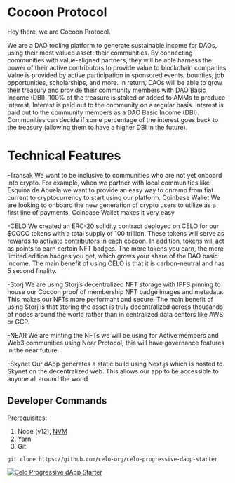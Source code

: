 # Cocoon Protocol

Hey there, we are Cocoon Protocol.

We are a DAO tooling platform to generate sustainable income for DAOs, using their most valued asset: their communities. By connecting communities with value-aligned partners, they will be able harness the power of their active contributors to provide value to blockchain companies. Value is provided by active participation in sponsored events, bounties, job opportunities, scholarships, and more. In return, DAOs will be able to grow their treasury and provide their community members with DAO Basic Income (DBI). 100% of the treasure is staked or added to AMMs to produce interest. Interest is paid out to the community on a regular basis. Interest is paid out to the community members as a DAO Basic Income (DBI). Communities can decide if some percentage of the interest goes back to the treasury (allowing them to have a higher DBI in the future).
 

# Technical Features

-Transak
We want to be inclusive to communities who are not yet onboard into crypto. For example, when we partner with local communities like Esquina de Abuela we want to provide an easy way to onramp from fiat current to cryptocurrency to start using our platform. 
Coinbase Wallet
We are looking to onboard the new generation of crypto users to utilize as a first line of payments, Coinbase Wallet makes it very easy

-CELO
We created an ERC-20 solidity contract deployed on CELO for our $COCO tokens with a total supply of 100 trillion. These tokens will serve as rewards to activate contributors in each cocoon. In addition, tokens will act as points to earn certain NFT badges. The more tokens you earn, the more limited edition badges you get, which grows your share of the DAO basic income. The main benefit of using CELO is that it is carbon-neutral and has 5 second finality.

-Storj
We are using Storj’s decentralized NFT storage with IPFS pinning to house our Cocoon proof of membership NFT badge images and metadata. This makes our NFTs more performant and secure. The main benefit of using Storj is that storing the asset is truly decentralized across thousands of nodes around the world rather than in centralized data centers like AWS or GCP.

-NEAR
We are minting the NFTs we will be using for Active members and Web3 communities using Near Protocol, this will have governance features in the near future.

-Skynet
Our dApp generates a static build using Next.js which is hosted to Skynet on the decentralized web. This allows our app to be accessible to anyone all around the world



## Developer Commands
Prerequisites:

1. Node (v12), [NVM](https://github.com/nvm-sh/nvm)
2. Yarn
3. Git

```shell
git clone https://github.com/celo-org/celo-progressive-dapp-starter
```

[![Celo Progressive dApp Starter]([https://img.youtube.com/vi/MQg2sta0lr8/0.jpg)](https://youtu.be/MQg2sta0lr8](https://github.com/celo-org/celo-progressive-dapp-starter))

